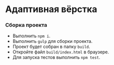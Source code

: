 # Адаптивная вёрстка

### Сборка проекта

- Выполнить `npm i`.
- Выполнить `gulp` для сборки проекта.
- Проект будет собран в папку `build`. 
- Откройте файл `build/index.html` в браузере.
- Для запуска тестов выполнить `npm test`.
